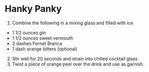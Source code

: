 # Hanky Panky

1. Combine the following in a mixing glass and filled with ice
  - 1 1/2 ounces gin
  - 1 1/2 ounces sweet vermouth
  - 2 dashes Fernet Branca
  - 1 dash orange bitters (optional)
2. Stir well for 20 seconds and strain into chilled cocktail glass. 
3. Twist a piece of orange peel over the drink and use as garnish.
